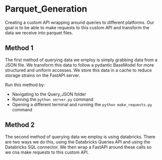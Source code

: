 # Parquet_Generation

Creating a custom API wrapping around queries to different platforms. Our goal is to be able to make requests to this custom API and transform the data we receive into parquet files. 

## Method 1 

The first method of querying data we employ is simply grabbing data from a JSON file. We transform this data to follow a pydantic BaseModel for more structured and uniform accesses. We store this data in a cache to reduce storage strains on the FastAPI server. 

Run this method by: 
* Navigating to the Query_JSON folder
* Running the `python server.py` command
* Opening a different terminal and running the `python make_requests.py` command

## Method 2 

The second method of querying data we employ is using databricks. There are two ways we do this, using the Databricks Queries API and using the Databricks SQL connector. We then wrap a FastAPI around these calls so we cna make requests to this custom API. 
